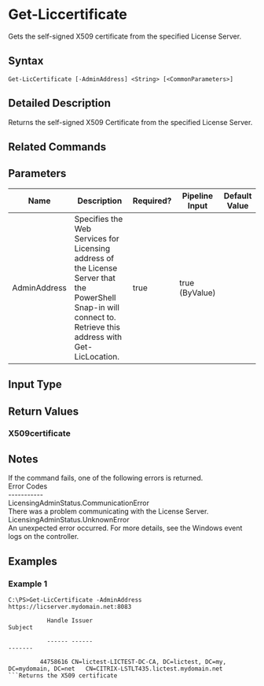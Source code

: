 ﻿
# Get-Liccertificate
Gets the self-signed X509 certificate from the specified License Server.
## Syntax
```
Get-LicCertificate [-AdminAddress] <String> [<CommonParameters>]
```
## Detailed Description
Returns the self-signed X509 Certificate from the specified License Server.


## Related Commands

## Parameters
| Name   | Description | Required? | Pipeline Input | Default Value |
| --- | --- | --- | --- | --- |
| AdminAddress | Specifies the Web Services for Licensing address of the License Server that the PowerShell Snap-in will connect to.  Retrieve this address with Get-LicLocation. | true | true (ByValue) |  |

## Input Type

### 

## Return Values

### X509certificate

## Notes
If the command fails, one of the following errors is returned.<br>    Error Codes<br>    -----------<br>    LicensingAdminStatus.CommunicationError<br>        There was a problem communicating with the License Server.<br>    LicensingAdminStatus.UnknownError<br>        An unexpected error occurred.  For more details, see the Windows event logs on the controller.
## Examples

### Example 1
```
C:\PS>Get-LicCertificate -AdminAddress https://licserver.mydomain.net:8083

           Handle Issuer                                                             Subject

           ------ ------                                                             -------

         44758616 CN=lictest-LICTEST-DC-CA, DC=lictest, DC=my, DC=mydomain, DC=net   CN=CITRIX-LSTLT435.lictest.mydomain.net
```Returns the X509 certificate
